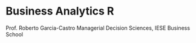 # Business Analytics R 

Prof. Roberto Garcia-Castro
Managerial Decision Sciences, IESE Business School
